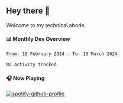 ## Hey there 👋

Welcome to my technical abode.

#### 📊 Monthly Dev Overview
<!--START_SECTION:waka-->

```txt
From: 10 February 2024 - To: 10 March 2024

No activity tracked
```

<!--END_SECTION:waka-->

#### 🎧 Now Playing

[![spotify-github-profile](https://spotify-github-profile.vercel.app/api/view?uid=james2mid&cover_image=true&theme=natemoo-re)](https://open.spotify.com/user/james2mid?si=2b3baf2b09cb499e)
